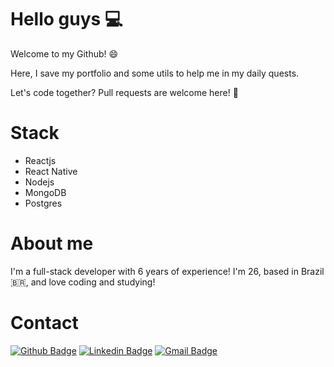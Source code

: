 # Hello guys :computer:

Welcome to my Github! :smile:

Here, I save my portfolio and some utils to help me in my daily quests. 

Let's code together? Pull requests are welcome here! :purple_heart:

# Stack
- Reactjs
- React Native
- Nodejs
- MongoDB
- Postgres

# About me

I'm a full-stack developer with 6 years of experience! I'm 26, based in Brazil :brazil:, and love coding and studying!

# Contact 

[![Github Badge](https://img.shields.io/badge/-Github-000?style=flat-square&logo=Github&logoColor=white&link=https://github.com/lucasgdb)](https://github.com/lucasbarroos)
[![Linkedin Badge](https://img.shields.io/badge/-LinkedIn-blue?style=flat-square&logo=Linkedin&logoColor=white&link=https://www.linkedin.com/in/lucasbarrosdev/)](https://www.linkedin.com/in/lucasbarrosdev/)
[![Gmail Badge](https://img.shields.io/badge/-Gmail-c14438?style=flat-square&logo=Gmail&logoColor=white&link=mailto:lbarros.comp@gmail.com)](mailto:lbarros.comp@gmail.com)

